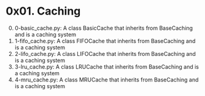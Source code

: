 # 0x01. Caching

0. 0-basic_cache.py: A class BasicCache that inherits from BaseCaching and is a caching system
1. 1-fifo_cache.py: A class FIFOCache that inherits from BaseCaching and is a caching system
2. 2-lifo_cache.py: A class LIFOCache that inherits from BaseCaching and is a caching system
3. 3-lru_cache.py: A class LRUCache that inherits from BaseCaching and is a caching system
4. 4-mru_cache.py: A class MRUCache that inherits from BaseCaching and is a caching system
